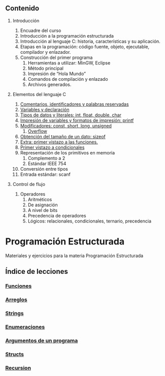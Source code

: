 ## Contenido
1. Introducción
    1. Encuadre del curso
    2. Introducción a la programación estructurada
    3. Introducción al lenguaje C: historia, características y su aplicación.
    4. Etapas en la programación: código fuente, objeto, ejecutable, compilador y enlazador.
    5. Construcción del primer programa
        1. Herramientas a utilizar: MinGW, Eclipse
        2. Método principal
        3. Impresión de “Hola Mundo”
        4. Comandos de compilación y enlazado
        5. Archivos generados.

2. Elementos del lenguaje C
    1. [Comentarios, identificadores y palabras reservadas](./contenido/introduccion/2_elementos_del_lenguaje_c/1_comentarios_ids_palabras_reservadas.md)
    2. [Variables y declaración](./contenido/introduccion/2_elementos_del_lenguaje_c/2_variables_y_declaracion.md)
    3. [Tipos de datos y literales: int, float, double, char](./contenido/introduccion/2_elementos_del_lenguaje_c/3_tipos_de_datos_y_literales.md)
    4. [Impresión de variables y formatos de impresión: printf](./contenido/introduccion/2_elementos_del_lenguaje_c/4_impresion_y_formatos.md)
    5. [Modificadores: const, short, long, unsigned](./contenido/introduccion/2_elementos_del_lenguaje_c/5_modificadores.md)
        1. [Overflow](./contenido/introduccion/2_elementos_del_lenguaje_c/5_1_overflow.md)
    6. [Obtención del tamaño de un dato: sizeof](./contenido/introduccion/2_elementos_del_lenguaje_c/6_sizeof.md)
    7. [Extra: primer vistazo a las funciones.](./contenido/introduccion/2_elementos_del_lenguaje_c/7_funciones_1.md)
    8. [Primer vistazo a condicionales](./contenido/introduccion/2_elementos_del_lenguaje_c/8_condicionales_1.md)
    9. Representación de los primitivos en memoria
        1. Complemento a 2
        2. Estándar IEEE 754
    10. Conversión entre tipos
    11. Entrada estándar: scanf

3. Control de flujo
    1. Operadores
        1. Aritméticos
        2. De asignación
        3. A nivel de bits
        4. Precedencia de operadores
        5. Lógicos: relacionales, condicionales, ternario, precedencia

# Programación Estructurada
Materiales y ejercicios para la materia Programación Estructurada

## Índice de lecciones 
### [Funciones](lessons/functions)
### [Arreglos](lessons/arrays)
### [Strings](lessons/strings)
### [Enumeraciones](lessons/enums)
### [Argumentos de un programa](lessons/program-arguments)
### [Structs](lessons/structs)
### [Recursion](lessons/recursion)
